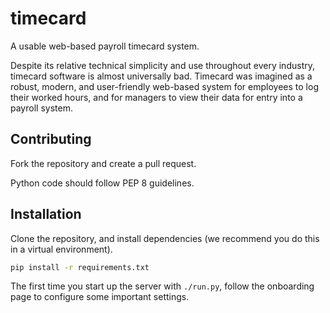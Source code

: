 timecard
========

A usable web-based payroll timecard system.

Despite its relative technical simplicity and use throughout every industry, timecard software is almost universally bad.
Timecard was imagined as a robust, modern, and user-friendly web-based system for employees to log their worked hours, 
and for managers to view their data for entry into a payroll system. 

Contributing
------------

Fork the repository and create a pull request.

Python code should follow PEP 8 guidelines.

Installation
------------

Clone the repository, and install dependencies (we recommend you do this in a virtual environment).
```bash
pip install -r requirements.txt
```

The first time you start up the server with ```./run.py```, follow the onboarding page to configure some important settings.
